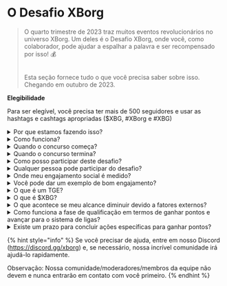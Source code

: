 # O Desafio XBorg

> O quarto trimestre de 2023 traz muitos eventos revolucionários no universo XBorg. Um deles é o Desafio XBorg, onde você, como colaborador, pode ajudar a espalhar a palavra e ser recompensado por isso! 💰
>
> \
> Esta seção fornece tudo o que você precisa saber sobre isso. \
> Chegando em outubro de 2023.



**Elegibilidade**

Para ser elegível, você precisa ter mais de 500 seguidores e usar as hashtags e cashtags apropriadas ($XBG, #XBorg e #XBG)

<details>

<summary>Por que estamos fazendo isso?</summary>

Nosso objetivo é aumentar a conscientização sobre o XBorg, ao mesmo tempo em que mostramos nossa fantástica comunidade, produtos e token. Organizar um concurso é o método escolhido para promover uma experiência agradável e colaborativa.

</details>

<details>

<summary>Como funciona?</summary>

Participe ativamente seguindo as [regras](rules.md) e seguindo as melhores práticas (link para melhores práticas). Você acumulará pontos com base no impacto do seu envolvimento, e quanto mais habilmente você alcançar isso, maiores serão as recompensas que você e sua liga podem obter.

</details>

<details>

<summary>Quando o concurso começa?</summary>

1º de outubro de 2023.

</details>

<details>

<summary>Quando o concurso termina?</summary>

O concurso será concluído duas semanas após o Evento de Geração de Tokens ([TGE](./#what-is-a-tge)), cuja data específica será comunicada posteriormente.

</details>

<details>

<summary>Como posso participar deste desafio?</summary>

Ao atender ao requisito de ter mais de 500 seguidores no Twitter, pontos serão atribuídos com base no seu ranking diário de Engajamento de Influenciadores XBorg no LunarCrush. Lembre-se de incluir #XBorg, $XBG ou #XBG em seus tweets para um reconhecimento preciso.

</details>

<details>

<summary>Qualquer pessoa pode participar do desafio?</summary>

O desafio está aberto a todos, mas seus pontos só serão contados se você tiver um mínimo de 500 seguidores no Twitter.

</details>

<details>

<summary>Onde meu engajamento social é medido?</summary>

O LunarCrush obtém dados diretamente do Twitter, permitindo-nos extrair e analisar essas informações. Consequentemente, nos concentramos exclusivamente em medir seu engajamento no Twitter. Esteja ciente de que o engajamento em outras plataformas sociais não é levado em consideração. Para obter mais informações, visite [https://lunarcrush.com/faq.](https://lunarcrush.com/faq.)

</details>

<details>

<summary>Você pode dar um exemplo de bom engajamento?</summary>

O engajamento eficaz envolve a criação de conteúdo cativante usando hashtags, cashtags e emojis. Para obter mais orientações, consulte nosso abrangente guia de melhores práticas: {LINK}

</details>

<details>

<summary>O que é um TGE?</summary>

TGE significa "Token Generation Event" (Evento de Geração de Tokens), um termo usado principalmente nos setores de blockchain e criptomoedas.

**O que acontece durante um TGE?**

Um TGE envolve a criação e distribuição de uma nova criptomoeda ou token para participantes iniciais, geralmente para arrecadar fundos para um novo projeto. Esse processo envolve a alocação de um número definido de tokens aos apoiadores ou investidores iniciais pela empresa ou organização emissora.

**Como um TGE difere de um ICO?**

Embora tanto os TGEs quanto os ICOs (Ofertas Iniciais de Moedas) sejam métodos para arrecadar fundos usando tokens, os termos às vezes são usados ​​indistintamente. No entanto, os especialistas do setor geralmente preferem "TGE" porque destaca a geração e distribuição de tokens, em vez do aspecto de "oferta" ou venda.

</details>

<details>

<summary>O que é $XBG?</summary>

[$XBG](../../06-or-token/xbg.md) é um token digital vinculado ao projeto XBorg.

</details>

<details>

<summary>O que acontece se meu alcance diminuir devido a fatores externos?</summary>

Se você não mantiver ou aumentar o engajamento, sua classificação de influenciador diminuirá, resultando em menos pontos diários. No entanto, os pontos que você já ganhou não serão perdidos.

</details>

<details>

<summary>Como funciona a fase de qualificação em termos de ganhar pontos e avançar para o sistema de ligas?</summary>

Durante as fases de qualificação, os participantes acumulam pontos diários e sobem nas classificações do leaderboard. Faremos uma captura de tela final do ranking tanto da Fase de Qualificação 1 quanto da Fase de Qualificação 2. Em seguida, com base no número total de participantes e no sucesso dos objetivos coletivos, vagas serão disponibilizadas em várias Ligas. Os melhores desempenhos de cada fase de qualificação receberão convites para ingressar na liga mais adequada com base em seu nível de habilidade.

Através dessas ligas, a temporada inaugural começará, trazendo recompensas tão tentadoras que não podem ser ignoradas. Isso marca o verdadeiro início do jogo. Além das recompensas substanciais, a qualificação deve ser um objetivo primordial para muitos durante as fases de qualificação.

</details>

<details>

<summary>Existe um prazo para concluir ações específicas para ganhar pontos?</summary>

Sim, existem prazos para ganhar pontos com base nas etapas do jogo. Existem duas fases de qualificação, seguidas pelo lançamento das [ligas](scoring/leagues.md). Durante cada fase, os participantes têm até o final para acumular o máximo de pontos e garantir sua posição no [leaderboard](scoring/leaderboard.md). Uma vez que as ligas são lançadas, o jogo funciona em uma base sazonal.

Além disso, os pontos são acumulados diariamente e os dados são extraídos da API do [LunarCrush](scoring/lunarcrush.md) todas as noites antes da meia-noite (UTC) para calcular os pontos. Devido a questões técnicas, alguns dados podem levar até 48 horas para serem refletidos no [leaderboard](scoring/leaderboard.md).

</details>

{% hint style="info" %}
Se você precisar de ajuda, entre em nosso Discord (https://discord.gg/xborg) e, se necessário, nossa incrível comunidade irá ajudá-lo rapidamente.

Observação: Nossa comunidade/moderadores/membros da equipe não devem e nunca entrarão em contato com você primeiro.
{% endhint %}